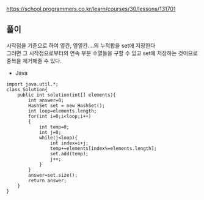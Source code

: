 https://school.programmers.co.kr/learn/courses/30/lessons/131701

## 풀이
시작점을 기준으로 하여 옆칸, 옆옆칸....의 누적합을 set에 저장한다<br>
그러면 그 시작점으로부터의 연속 부분 수열들을 구할 수 있고 set에 저장하는 것이므로  중복을 제거해줄 수 있다.
- Java
```
import java.util.*;
class Solution{
    public int solution(int[] elements){
        int answer=0;
        HashSet set = new HashSet();
        int loop=elements.length;
        for(int i=0;i<loop;i++)
        {
            int temp=0;
            int j=0;
            while(j<loop){
                int index=i+j;
                temp+=elements[index%=elements.length];
                set.add(temp);
                j++;
            }
        }
        answer=set.size();
        return answer;
    }
}
```

